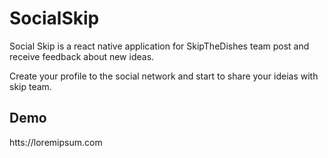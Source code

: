 # SocialSkip

Social Skip is a react native application for SkipTheDishes team post and receive feedback about new ideas.

Create your profile to the social network and start to share your ideias with skip team.


## Demo

htts://loremipsum.com